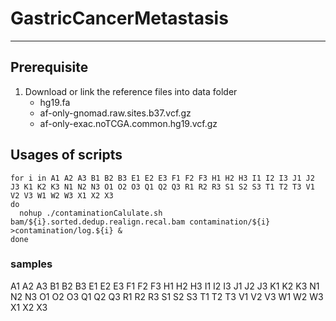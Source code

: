 # GastricCancerMetastasis
---
## Prerequisite
1. Download or link the reference files into data folder
    * hg19.fa
    * af-only-gnomad.raw.sites.b37.vcf.gz
    * af-only-exac.noTCGA.common.hg19.vcf.gz

## Usages of scripts



```shell
for i in A1 A2 A3 B1 B2 B3 E1 E2 E3 F1 F2 F3 H1 H2 H3 I1 I2 I3 J1 J2 J3 K1 K2 K3 N1 N2 N3 O1 O2 O3 Q1 Q2 Q3 R1 R2 R3 S1 S2 S3 T1 T2 T3 V1 V2 V3 W1 W2 W3 X1 X2 X3
do
  nohup ./contaminationCalulate.sh  bam/${i}.sorted.dedup.realign.recal.bam contamination/${i}   >contamination/log.${i} &
done
```

###  samples
A1 A2 A3 B1 B2 B3 E1 E2 E3 F1 F2 F3 H1 H2 H3 I1 I2 I3 J1 J2 J3 K1 K2 K3 N1 N2 N3 O1 O2 O3 Q1 Q2 Q3 R1 R2 R3 S1 S2 S3 T1 T2 T3 V1 V2 V3 W1 W2 W3 X1 X2 X3
